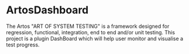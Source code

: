 # ArtosDashboard
The Artos "ART OF SYSTEM TESTING" is a framework designed for regression, functional, integration, end to end and/or unit testing. This project is a plugin DashBoard which will help user monitor and visualise a test progress.
